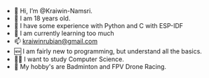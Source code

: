 - 👋 Hi, I’m @Kraiwin-Namsri.
- 🔞 I am 18 years old.
- 🧪 I have some experience with Python and C with ESP-IDF
- 🌱 I am currently learning too much
- 📫 kraiwinrubian@gmail.com
- 🆕 I am fairly new to programming, but understand all the basics.
- 👨‍🎓 I want to study Computer Science.
- 🏸 My hobby's are Badminton and FPV Drone Racing.
